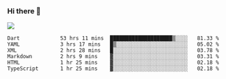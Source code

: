 ### Hi there 👋

<!--
**guozhigq/guozhigq** is a ✨ _special_ ✨ repository because its `README.md` (this file) appears on your GitHub profile.

Here are some ideas to get you started:

- 🔭 I’m currently working on ...
- 🌱 I’m currently learning ...
- 👯 I’m looking to collaborate on ...
- 🤔 I’m looking for help with ...
- 💬 Ask me about ...
- 📫 How to reach me: ...
- 😄 Pronouns: ...
- ⚡ Fun fact: ...
-->
![](https://github-readme-stats.vercel.app/api?username=guozhigq&show_icons=true)
<!--START_SECTION:waka-->

```text
Dart             53 hrs 11 mins  ████████████████████▒░░░░   81.33 %
YAML             3 hrs 17 mins   █▒░░░░░░░░░░░░░░░░░░░░░░░   05.02 %
XML              2 hrs 28 mins   █░░░░░░░░░░░░░░░░░░░░░░░░   03.78 %
Markdown         2 hrs 9 mins    ▓░░░░░░░░░░░░░░░░░░░░░░░░   03.31 %
HTML             1 hr 25 mins    ▓░░░░░░░░░░░░░░░░░░░░░░░░   02.18 %
TypeScript       1 hr 25 mins    ▓░░░░░░░░░░░░░░░░░░░░░░░░   02.18 %
```

<!--END_SECTION:waka-->
